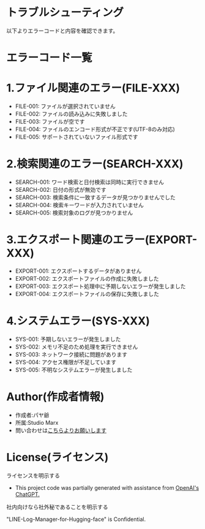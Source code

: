 # トラブルシューティング
以下よりエラーコードと内容を確認できます。
# エラーコード一覧
# 1.ファイル関連のエラー(FILE-XXX)
* FILE-001: ファイルが選択されていません
* FILE-002: ファイルの読み込みに失敗しました
* FILE-003: ファイルが空です
* FILE-004: ファイルのエンコード形式が不正です(UTF-8のみ対応)
* FILE-005: サポートされていないファイル形式です

# 2.検索関連のエラー(SEARCH-XXX)
* SEARCH-001: ワード検索と日付検索は同時に実行できません
* SEARCH-002: 日付の形式が無効です
* SEARCH-003: 検索条件に一致するデータが見つかりませんでした
* SEARCH-004: 検索キーワードが入力されていません
* SEARCH-005: 検索対象のログが見つかりません

# 3.エクスポート関連のエラー(EXPORT-XXX)
* EXPORT-001: エクスポートするデータがありません
* EXPORT-002: エクスポートファイルの作成に失敗しました
* EXPORT-003: エクスポート処理中に予期しないエラーが発生しました
* EXPORT-004: エクスポートファイルの保存に失敗しました

# 4.システムエラー(SYS-XXX)
* SYS-001: 予期しないエラーが発生しました
* SYS-002: メモリ不足のため処理を実行できません
* SYS-003: ネットワーク接続に問題があります
* SYS-004: アクセス権限が不足しています
* SYS-005: 不明なシステムエラーが発生しました


# Author(作成者情報)

* 作成者:パヤ爺
* 所属:Studio Marx
* 問い合わせは[こちらよりお願いします](https://forms.gle/cQrvEu6Q4q94MjCSA)

# License(ライセンス)
ライセンスを明示する

* This project code was partially generated with assistance from [OpenAI's ChatGPT.](https://chatgpt.com/)

社内向けなら社外秘であることを明示する

"LINE-Log-Manager-for-Hugging-face" is Confidential.
